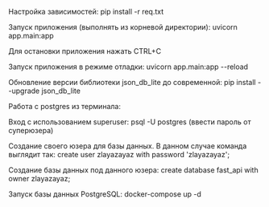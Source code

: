 
Настройка зависимостей:
pip install -r req.txt

Запуск приложения (выполнять из корневой директории):
uvicorn app.main:app

Для остановки приложения нажать CTRL+C

Запуск приложения в режиме отладки:
uvicorn app.main:app --reload

Обновление версии библиотеки json_db_lite до современной:
pip install --upgrade json_db_lite

Работа с postgres из терминала:

Вход с использованием superuser:
psql -U postgres
(ввести пароль от суперюзера)

Создание своего юзера для базы данных.
В данном случае команда выглядит так:
create user zlayazayaz with password 'zlayazayaz';

Создание базы данных под данного юзера:
create database fast_api with owner zlayazayaz;

Запуск базы данных PostgreSQL:
docker-compose up -d